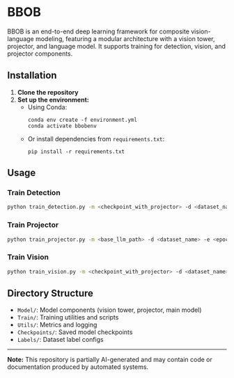 # BBOB

BBOB is an end-to-end deep learning framework for composite vision-language modeling, featuring a modular architecture with a vision tower, projector, and language model. It supports training for detection, vision, and projector components.

## Installation

1. **Clone the repository**
2. **Set up the environment:**
   - Using Conda:  
     ```
     conda env create -f environment.yml
     conda activate bbobenv
     ```
   - Or install dependencies from `requirements.txt`:
     ```
     pip install -r requirements.txt
     ```

## Usage

### Train Detection
```sh
python train_detection.py -m <checkpoint_with_projector> -d <dataset_name> -i <instruction_text> [other args]
```

### Train Projector
```sh
python train_projector.py -m <base_llm_path> -d <dataset_name> -e <epochs> -i <instruction_text>
```

### Train Vision
```sh
python train_vision.py -m <checkpoint_with_projector> -d <dataset_name> -i <instruction_text> [other args]
```

## Directory Structure

- `Model/`: Model components (vision tower, projector, main model)
- `Train/`: Training utilities and scripts
- `Utils/`: Metrics and logging
- `Checkpoints/`: Saved model checkpoints
- `Labels/`: Dataset label configs

---

**Note:** This repository is partially AI-generated and may contain code or documentation produced by automated systems.

